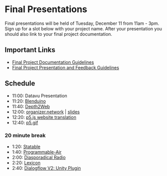 # Final Presentations

Final presentations will be held of Tuesday, December 11 from 11am - 3pm. Sign up for a slot below with your project name. After your presentation you should also link to your final project documentation.

## Important Links
* [Final Project Documentation Guidelines](final-template.md)
* [Final Project Presentation and Feedback Guidelines](final-presentation.md)

## Schedule
* 11:00: Datavu Presentation
* 11:20: [Blenduino](https://github.com/jameshosken/Blenduino)
* 11:40: [Depth2Web](https://github.com/js6450/depth2web)
* 12:00: [organizer.network](https://github.com/doodybrains/oss-final-project/blob/master/final_presentation.md) | [slides](https://docs.google.com/presentation/d/10qFuG21WgGi_L0Ej1qzSiC3NxSjdFc6w1Xb0gbdbz1Q/edit?usp=sharing)
* 12:20: [p5.js website translation](https://github.com/guillemontecinos/itp_fall_2018_open_source_studio/blob/master/final_project/final.md)
* 12:40: [p5.gif](https://github.com/WenheLI/p5.gif/blob/master/final_documentation.md)
### 20 minute break
* 1:20: [Statable](https://github.com/vince19972/Statable)
* 1:40: [Programmable-Air](github.com/programmable-air)
* 2:00: [Diasporadical Radio](https://github.com/lunaog/radio)
* 2:20: [Lexicon](https://github.com/camilleweins/ITP-Open-Source-Studio-Final/blob/master/final-documentation.md)
* 2:40: [Dialogflow V2: Unity Plugin](https://alicehgsun.github.io/dialogflow-unity-v2/)
